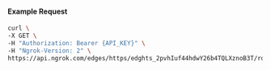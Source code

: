 <!-- Code generated for API Clients. DO NOT EDIT. -->

#### Example Request

```bash
curl \
-X GET \
-H "Authorization: Bearer {API_KEY}" \
-H "Ngrok-Version: 2" \
https://api.ngrok.com/edges/https/edghts_2pvhIuf44hdwY26b4TQLXznoB3T/routes/edghtsrt_2pvhIor410DD8rdXROPefyOTKP3/websocket_tcp_converter
```

